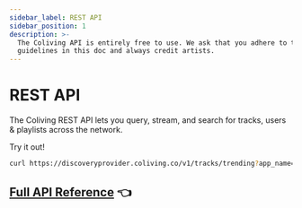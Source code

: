 ```yaml
---
sidebar_label: REST API
sidebar_position: 1
description: >-
  The Coliving API is entirely free to use. We ask that you adhere to the
  guidelines in this doc and always credit artists.
---
```


# REST API

The Coliving REST API lets you query, stream, and search for tracks, users & playlists across the network.

Try it out!

```bash
curl https://discoveryprovider.coliving.co/v1/tracks/trending?app_name=ExampleApp
```

## [Full API Reference](https://colivingproject.github.io/api-docs/#coliving-api-docs)  👈  